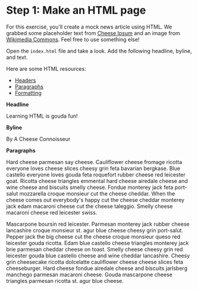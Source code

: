 # Step 1: Make an HTML page

For this exercise, you'll create a mock news article using HTML. We grabbed some placeholder text from [Cheese Ipsum](http://www.cheeseipsum.co.uk/) and an image from [Wikimedia Commons](https://commons.wikimedia.org). Feel free to use something else!

Open the `index.html` file and take a look. Add the following headline, byline, and text.

Here are some HTML resources:

- [Headers](https://www.w3schools.com/html/html_headings.asp)
- [Paragraphs](https://www.w3schools.com/html/html_paragraphs.asp)
- [Formatting](https://www.w3schools.com/html/html_formatting.asp)

**Headline**

Learning HTML is gouda fun!

**Byline**

By A Cheese Connoisseur

**Paragraphs**

Hard cheese parmesan say cheese. Cauliflower cheese fromage ricotta
everyone loves cheese slices cheesy grin feta bavarian bergkase. Blue
castello everyone loves gouda feta roquefort rubber cheese red leicester
goat. Ricotta cheese triangles emmental hard cheese airedale cheese and
wine cheese and biscuits smelly cheese. Fondue monterey jack feta
port-salut mozzarella croque monsieur cut the cheese cheddar. When the
cheese comes out everybody's happy cut the cheese cheddar monterey jack
edam macaroni cheese cut the cheese taleggio. Smelly cheese macaroni
cheese red leicester swiss.

Mascarpone boursin red leicester. Parmesan monterey jack rubber cheese
lancashire croque monsieur st. agur blue cheese cheesy grin port-salut.
Pepper jack the big cheese cut the cheese croque monsieur queso red
leicester gouda ricotta. Edam blue castello cheese triangles monterey
jack brie parmesan cheddar cheese on toast. Smelly cheese cheesy grin
red leicester gouda blue castello cheese and wine cheddar lancashire.
Cheesy grin cheesecake ricotta dolcelatte cauliflower cheese cheese
slices feta cheeseburger. Hard cheese fondue airedale cheese and
biscuits jarlsberg manchego parmesan macaroni cheese. Gouda mascarpone
cheese triangles parmesan ricotta st. agur blue cheese.

